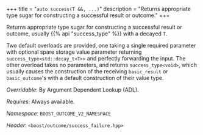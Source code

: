 +++
title = "`auto success(T &&, ...)`"
description = "Returns appropriate type sugar for constructing a successful result or outcome."
+++

Returns appropriate type sugar for constructing a successful result or outcome, usually {{% api "success_type<T>" %}} with a decayed `T`.

Two default overloads are provided, one taking a single required parameter with optional spare storage value parameter returning `success_type<std::decay_t<T>>` and perfectly forwarding the input. The other overload takes no parameters, and returns `success_type<void>`, which usually causes the construction of the receiving `basic_result` or `basic_outcome`'s with a default construction of their value type.

*Overridable*: By Argument Dependent Lookup (ADL).

*Requires*: Always available.

*Namespace*: `BOOST_OUTCOME_V2_NAMESPACE`

*Header*: `<boost/outcome/success_failure.hpp>`
